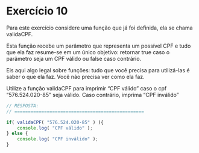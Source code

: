 

# Exercício 10


Para este exercício considere uma função que já foi definida, ela se chama validaCPF.

Esta função recebe um parâmetro que representa um possível CPF e tudo que ela faz resume-se em um único objetivo: retornar true caso o parâmetro seja um CPF válido ou false caso contrário. 



Eis aqui algo legal sobre funções: tudo que você precisa para utilizá-las é saber o que ela faz. Você não precisa ver como ela faz.


Utilize a função validaCPF para imprimir “CPF válido” caso o cpf “576.524.020-85” seja válido. Caso contrário, imprima “CPF inválido”


```javascript
// RESPOSTA:
// ================================================

if( validaCPF( "576.524.020-85" ) ){
    console.log( "CPF válido" );
} else {
    console.log( "CPF inválido" );
}

```